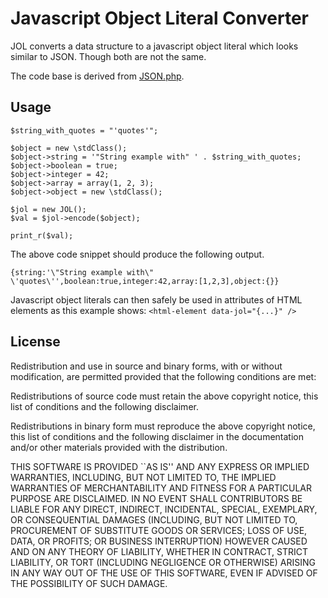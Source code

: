 Javascript Object Literal Converter
===

JOL converts a data structure to a javascript object literal which looks similar to JSON. Though both are not the same.

The code base is derived from [JSON.php](http://pear.php.net/pepr/pepr-proposal-show.php?id=198).

Usage
-----

```
$string_with_quotes = "'quotes'";

$object = new \stdClass();
$object->string = '"String example with" ' . $string_with_quotes;
$object->boolean = true;
$object->integer = 42;
$object->array = array(1, 2, 3);
$object->object = new \stdClass();

$jol = new JOL();
$val = $jol->encode($object);

print_r($val);
```

The above code snippet should produce the following output.

```
{string:'\"String example with\" \'quotes\'',boolean:true,integer:42,array:[1,2,3],object:{}}
```

Javascript object literals can then safely be used in attributes of HTML elements as this example shows: `<html-element data-jol="{...}" />`

License
-------

Redistribution and use in source and binary forms, with or without
modification, are permitted provided that the following conditions are
met:

Redistributions of source code must retain the above copyright notice,
this list of conditions and the following disclaimer.

Redistributions in binary form must reproduce the above copyright
notice, this list of conditions and the following disclaimer in the
documentation and/or other materials provided with the distribution.

THIS SOFTWARE IS PROVIDED ``AS IS'' AND ANY EXPRESS OR IMPLIED
WARRANTIES, INCLUDING, BUT NOT LIMITED TO, THE IMPLIED WARRANTIES OF
MERCHANTABILITY AND FITNESS FOR A PARTICULAR PURPOSE ARE DISCLAIMED. IN
NO EVENT SHALL CONTRIBUTORS BE LIABLE FOR ANY DIRECT, INDIRECT,
INCIDENTAL, SPECIAL, EXEMPLARY, OR CONSEQUENTIAL DAMAGES (INCLUDING, BUT
NOT LIMITED TO, PROCUREMENT OF SUBSTITUTE GOODS OR SERVICES; LOSS OF
USE, DATA, OR PROFITS; OR BUSINESS INTERRUPTION) HOWEVER CAUSED AND ON
ANY THEORY OF LIABILITY, WHETHER IN CONTRACT, STRICT LIABILITY, OR TORT
(INCLUDING NEGLIGENCE OR OTHERWISE) ARISING IN ANY WAY OUT OF THE USE OF
THIS SOFTWARE, EVEN IF ADVISED OF THE POSSIBILITY OF SUCH DAMAGE.